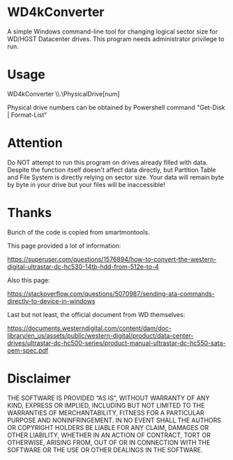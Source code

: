 # WD4kConverter

A simple Windows command-line tool for changing logical sector size for WD/HGST Datacenter drives.
This program needs administrator privilege to run.

# Usage

WD4kConverter \\\\.\\PhysicalDrive[num]

Physical drive numbers can be obtained by Powershell command "Get-Disk | Format-List"

# Attention

Do NOT attempt to run this program on drives already filled with data.
Despite the function itself doesn't affect data directly, but Partition Table and File System is directly relying on sector size.
Your data will remain byte by byte in your drive but your files will be inaccessible!

# Thanks

Bunch of the code is copied from smartmontools.

This page provided a lot of information:

https://superuser.com/questions/1576894/how-to-convert-the-western-digital-ultrastar-dc-hc530-14tb-hdd-from-512e-to-4

Also this page:

https://stackoverflow.com/questions/5070987/sending-ata-commands-directly-to-device-in-windows

Last but not least, the official document from WD themselves:

https://documents.westerndigital.com/content/dam/doc-library/en_us/assets/public/western-digital/product/data-center-drives/ultrastar-dc-hc500-series/product-manual-ultrastar-dc-hc550-sata-oem-spec.pdf

# Disclaimer

THE SOFTWARE IS PROVIDED “AS IS”, WITHOUT WARRANTY OF ANY KIND, EXPRESS OR IMPLIED, INCLUDING BUT NOT LIMITED TO THE WARRANTIES OF MERCHANTABILITY, FITNESS FOR A PARTICULAR PURPOSE AND NONINFRINGEMENT. IN NO EVENT SHALL THE AUTHORS OR COPYRIGHT HOLDERS BE LIABLE FOR ANY CLAIM, DAMAGES OR OTHER LIABILITY, WHETHER IN AN ACTION OF CONTRACT, TORT OR OTHERWISE, ARISING FROM, OUT OF OR IN CONNECTION WITH THE SOFTWARE OR THE USE OR OTHER DEALINGS IN THE SOFTWARE.
